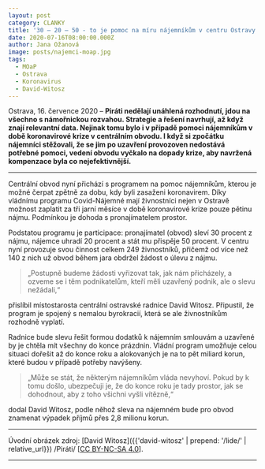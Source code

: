 ```yaml
---
layout: post
category: CLANKY
title: '30 – 20 – 50 - to je pomoc na míru nájemníkům v centru Ostravy'
date: 2020-07-16T08:00:00.000Z
author: Jana Ožanová
image: posts/najemci-moap.jpg
tags:
  - MOaP
  - Ostrava
  - Koronavirus
  - David-Witosz
---
```


Ostrava, 16. července 2020 – **Piráti nedělají unáhlená rozhodnutí, jdou na všechno s námořnickou rozvahou. Strategie a řešení navrhují, až když znají relevantní data. Nejinak tomu bylo i v případě pomoci nájemníkům v době koronavirové krize v centrálním obvodu. I když si zpočátku nájemníci stěžovali, že se jim po uzavření provozoven nedostává potřebné pomoci, vedení obvodu vyčkalo na dopady krize, aby navržená kompenzace byla co nejefektivnější.**

<hr />

Centrální obvod nyní přichází s programem na pomoc nájemníkům, kterou je možné čerpat zpětně za dobu, kdy byli zasaženi koronavirem. Díky vládnímu programu Covid-Nájemné mají živnostníci nejen v Ostravě možnost zaplatit za tři jarní měsíce v době koronavirové krize pouze pětinu nájmu. Podmínkou je dohoda s pronajímatelem prostor.

Podstatou programu je participace: pronajímatel (obvod) sleví 30 procent z nájmu, nájemce uhradí 20 procent a stát mu přispěje 50 procent. V centru nyní provozuje svou činnost celkem 249 živnostníků, přičemž od více než 140 z nich už obvod během jara obdržel žádost o úlevu z nájmu.

> „Postupně budeme žádosti vyřizovat tak, jak nám přicházely, a ozveme se i těm podnikatelům, kteří měli uzavřený podnik, ale o slevu nežádali,“

přislíbil místostarosta centrální ostravské radnice David Witosz. Připustil, že program je spojený s nemalou byrokracií, která se ale živnostníkům rozhodně vyplatí.

Radnice bude slevu řešit formou dodatků k nájemním smlouvám a uzavřené by je chtěla mít všechny do konce prázdnin. Vládní program umožňuje celou situaci dořešit až do konce roku a alokovaných je na to pět miliard korun, které budou v případě potřeby navýšeny.

> „Může se stát, že některým nájemníkům vláda nevyhoví. Pokud by k tomu došlo, ubezpečuji je, že do konce roku je tady prostor, jak se dohodnout, aby z toho všichni vyšli vítězně,“

dodal David Witosz, podle něhož sleva na nájemném bude pro obvod znamenat výpadek příjmů přes 2,8 milionu korun.

---
Úvodní obrázek zdroj: [David Witosz]({{'david-witosz' | prepend: '/lide/' | relative_url}}) /Piráti/ \[[CC BY-NC-SA 4.0](https://creativecommons.org/licenses/by-nc-sa/4.0/deed.cs)\].

- - -
